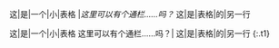 这|是|一个|小|表格
|*这里可以有个通栏……吗？*
这|是|表格|的|另一行

<style>
	:last-child tr:nth-of-type(2) td { border: 0 }
	:last-child tr:nth-of-type(2) td:first-child { position: absolute }
</style>

这|是|一个|小|表格
这里可以有个通栏……吗？|
这|是|表格|的|另一行
{:.t1}
<style>
	.t1 tr:nth-of-type(2) td{color:red}
</style>
